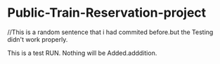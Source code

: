 # Public-Train-Reservation-project
//This is a random sentence that i had commited before.but the Testing didn't work properly.

This is a test RUN. Nothing will be Added.adddition.